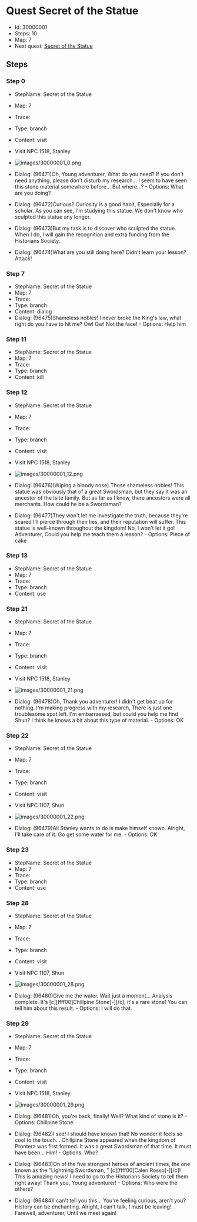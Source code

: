 # Quest Secret of the Statue

- Id: 30000001
- Steps: 10
- Map: 7
- Next quest: [Secret of the Statue](20540001.md)

## Steps

### Step 0
- StepName:  Secret of the Statue
- Map:  7
- Trace:  
- Type:  branch
- Content:  visit
- Visit NPC 1518, Stanley

- ![images/30000001_0.png](images/30000001_0.png)
- Dialog: (96471)Oh, Young adventurer, What do you need? If you don't need anything, please don't disturb my research... I seem to have seen this stone material somewhere before... But where...?  - Options: What are you doing? 
- Dialog: (96472)Curious? Curiosity is a good habit, Especially for a scholar. As you can see, I'm studying this statue. We don't know who sculpted this statue any longer. 
- Dialog: (96473)But my task is to discover who sculpted the statue. When I do, I will gain the recognition and extra funding from the Historians Society. 
- Dialog: (96474)What are you still doing here? Didn't learn your lesson? Attack!


### Step 7
- StepName:  Secret of the Statue
- Map:  7
- Trace:  
- Type:  branch
- Content:  dialog
- Dialog: (96475)Shameless nobles! I never broke the King's law, what right do you have to hit me? Ow! Ow! Not the face! - Options: Help him


### Step 11
- StepName:  Secret of the Statue
- Map:  7
- Trace:  
- Type:  branch
- Content:  kill


### Step 12
- StepName:  Secret of the Statue
- Map:  7
- Trace:  
- Type:  branch
- Content:  visit
- Visit NPC 1518, Stanley

- ![images/30000001_12.png](images/30000001_12.png)
- Dialog: (96476)(Wiping a bloody nose) Those shameless nobles! This statue was obviously that of a great Swordsman, but they say it was an ancestor of the Isite family. But as far as I know, there ancestors were all merchants. How could he be a Swordsman? 
- Dialog: (96477)They won't let me investigate the truth, because they're scared I'll pierce through their lies, and their reputation will suffer. This statue is well-known throughout the kingdom! No, I won't let it go! Adventurer, Could you help me teach them a lesson?  - Options: Piece of cake


### Step 13
- StepName:  Secret of the Statue
- Map:  7
- Trace:  
- Type:  branch
- Content:  use


### Step 21
- StepName:  Secret of the Statue
- Map:  7
- Trace:  
- Type:  branch
- Content:  visit
- Visit NPC 1518, Stanley

- ![images/30000001_21.png](images/30000001_21.png)
- Dialog: (96478)Oh, Thank you adventurer! I didn't get beat up for nothing. I'm making progress with my research, There is just one troublesome spot left. I'm embarrassed, but could you help me find Shun? I think he knows a bit about this type of material.  - Options: OK


### Step 22
- StepName:  Secret of the Statue
- Map:  7
- Trace:  
- Type:  branch
- Content:  visit
- Visit NPC 1107, Shun

- ![images/30000001_22.png](images/30000001_22.png)
- Dialog: (96479)All Stanley wants to do is make himself known. Alright, I'll take care of it. Go get some water for me. - Options: OK


### Step 23
- StepName:  Secret of the Statue
- Map:  7
- Trace:  
- Type:  branch
- Content:  use


### Step 28
- StepName:  Secret of the Statue
- Map:  7
- Trace:  
- Type:  branch
- Content:  visit
- Visit NPC 1107, Shun

- ![images/30000001_28.png](images/30000001_28.png)
- Dialog: (96480)Give me the water. Wait just a moment... Analysis complete. It's [c][ffff00]Chillpine Stone[-][/c], it's a rare stone! You can tell him about this result. - Options: I will do that.


### Step 29
- StepName:  Secret of the Statue
- Map:  7
- Trace:  
- Type:  branch
- Content:  visit
- Visit NPC 1518, Stanley

- ![images/30000001_29.png](images/30000001_29.png)
- Dialog: (96481)Oh, you're back, finally! Well? What kind of stone is it?  - Options: Chillpine Stone
- Dialog: (96482)I see! I should have known that! No wonder it feels so cool to the touch... Chillpine Stone appeared when the kingdom of Prontera was first formed. It was a great Swordsman of that time. It must have been... Him! - Options: Who?
- Dialog: (96483)On of the five strongest heroes of ancient times, the one known as the "Lightning Swordsman, " [c][ffff00]Calen Rosso[-][/c]! This is amazing news! I need to go to the Historians Society to tell them right away! Thank you, Young adventurer!  - Options: Who were the others? 
- Dialog: (96484)I can't tell you this... You're feeling curious, aren’t you? History can be enchanting. Alright, I can't talk, I must be leaving! Farewell, adventurer, Until we meet again!


